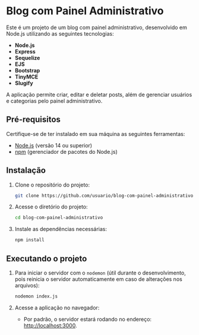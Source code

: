 # Blog com Painel Administrativo

Este é um projeto de um blog com painel administrativo, desenvolvido em Node.js utilizando as seguintes tecnologias:

- **Node.js**
- **Express**
- **Sequelize**
- **EJS**
- **Bootstrap**
- **TinyMCE**
- **Slugify**

A aplicação permite criar, editar e deletar posts, além de gerenciar usuários e categorias pelo painel administrativo.

## Pré-requisitos

Certifique-se de ter instalado em sua máquina as seguintes ferramentas:

- [Node.js](https://nodejs.org/) (versão 14 ou superior)
- [npm](https://www.npmjs.com/) (gerenciador de pacotes do Node.js)

## Instalação

1. Clone o repositório do projeto:
   ```bash
   git clone https://github.com/usuario/blog-com-painel-administrativo.git
   ```

2. Acesse o diretório do projeto:
   ```bash
   cd blog-com-painel-administrativo
   ```

3. Instale as dependências necessárias:
   ```bash
   npm install
   ```

## Executando o projeto

1. Para iniciar o servidor com o `nodemon` (útil durante o desenvolvimento, pois reinicia o servidor automaticamente em caso de alterações nos arquivos):
   ```bash
   nodemon index.js
   ```

2. Acesse a aplicação no navegador:
   - Por padrão, o servidor estará rodando no endereço: [http://localhost:3000](http://localhost:3000).
